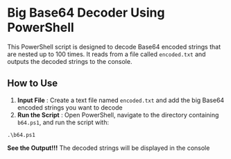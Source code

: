 # Big Base64 Decoder Using PowerShell

This PowerShell script is designed to decode Base64 encoded strings that are nested up to 100 times. It reads from a file called `encoded.txt` and outputs the decoded strings to the console.

## How to Use

1. **Input File** : Create a text file named `encoded.txt` and add the big Base64 encoded strings you want to decode
2. **Run the Script** : Open PowerShell, navigate to the directory containing `b64.ps1`, and run the script with:

```
.\b64.ps1

```

**See the Output!!!**  The decoded strings will be displayed in the console
